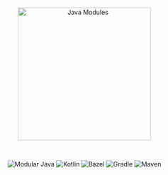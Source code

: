 <br />
<p align="center">
  <picture>
    <source media="(prefers-color-scheme: dark)" srcset="https://javamodules.dev/assets/img/modular-java-banner-txdark-lg.png">
    <img height=300 alt="Java Modules" src="https://javamodules.dev/assets/img/modular-java-banner-txlight-lg.png">
  </picture>
</p>
<br />
<p align="center">
<img src="https://img.shields.io/badge/Java%209%2B-white?logoColor=F80000&logo=oracle" alt="Modular Java" />
<img src="https://img.shields.io/badge/Works%20with%20Kotlin-7F52FF?logoColor=white&logo=kotlin" alt="Kotlin" />
<img src="https://img.shields.io/badge/Works%20with%20Bazel-43A047?logoColor=white&logo=bazel" alt="Bazel" />
<img src="https://img.shields.io/badge/Works%20with%20Gradle-02303A?logoColor=white&logo=gradle" alt="Gradle" />
<img src="https://img.shields.io/badge/Works%20with%20Maven-C71A36?logoColor=white&logo=apache-maven" alt="Maven" />
</p>
<br />
